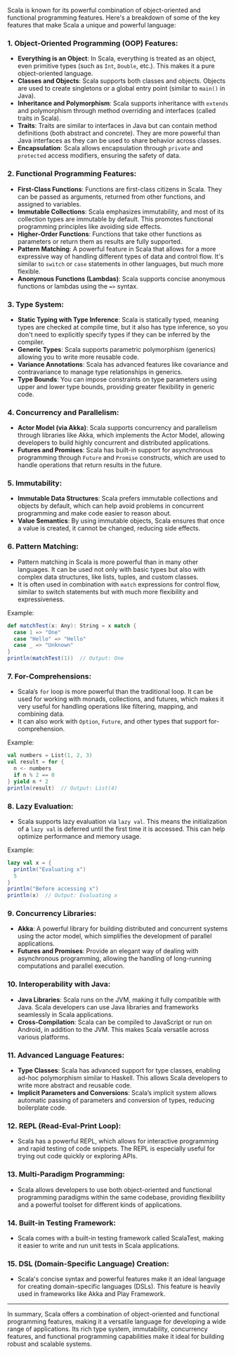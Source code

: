 Scala is known for its powerful combination of object-oriented and functional programming features. Here's a breakdown of some of the key features that make Scala a unique and powerful language:

### 1. **Object-Oriented Programming (OOP) Features:**
   - **Everything is an Object**: In Scala, everything is treated as an object, even primitive types (such as `Int`, `Double`, etc.). This makes it a pure object-oriented language.
   - **Classes and Objects**: Scala supports both classes and objects. Objects are used to create singletons or a global entry point (similar to `main()` in Java).
   - **Inheritance and Polymorphism**: Scala supports inheritance with `extends` and polymorphism through method overriding and interfaces (called traits in Scala).
   - **Traits**: Traits are similar to interfaces in Java but can contain method definitions (both abstract and concrete). They are more powerful than Java interfaces as they can be used to share behavior across classes.
   - **Encapsulation**: Scala allows encapsulation through `private` and `protected` access modifiers, ensuring the safety of data.

### 2. **Functional Programming Features:**
   - **First-Class Functions**: Functions are first-class citizens in Scala. They can be passed as arguments, returned from other functions, and assigned to variables.
   - **Immutable Collections**: Scala emphasizes immutability, and most of its collection types are immutable by default. This promotes functional programming principles like avoiding side effects.
   - **Higher-Order Functions**: Functions that take other functions as parameters or return them as results are fully supported.
   - **Pattern Matching**: A powerful feature in Scala that allows for a more expressive way of handling different types of data and control flow. It's similar to `switch` or `case` statements in other languages, but much more flexible.
   - **Anonymous Functions (Lambdas)**: Scala supports concise anonymous functions or lambdas using the `=>` syntax.
   
### 3. **Type System:**
   - **Static Typing with Type Inference**: Scala is statically typed, meaning types are checked at compile time, but it also has type inference, so you don't need to explicitly specify types if they can be inferred by the compiler.
   - **Generic Types**: Scala supports parametric polymorphism (generics) allowing you to write more reusable code.
   - **Variance Annotations**: Scala has advanced features like covariance and contravariance to manage type relationships in generics.
   - **Type Bounds**: You can impose constraints on type parameters using upper and lower type bounds, providing greater flexibility in generic code.
   
### 4. **Concurrency and Parallelism:**
   - **Actor Model (via Akka)**: Scala supports concurrency and parallelism through libraries like Akka, which implements the Actor Model, allowing developers to build highly concurrent and distributed applications.
   - **Futures and Promises**: Scala has built-in support for asynchronous programming through `Future` and `Promise` constructs, which are used to handle operations that return results in the future.

### 5. **Immutability:**
   - **Immutable Data Structures**: Scala prefers immutable collections and objects by default, which can help avoid problems in concurrent programming and make code easier to reason about.
   - **Value Semantics**: By using immutable objects, Scala ensures that once a value is created, it cannot be changed, reducing side effects.

### 6. **Pattern Matching:**
   - Pattern matching in Scala is more powerful than in many other languages. It can be used not only with basic types but also with complex data structures, like lists, tuples, and custom classes.
   - It is often used in combination with `match` expressions for control flow, similar to switch statements but with much more flexibility and expressiveness.

   Example:
   ```scala
   def matchTest(x: Any): String = x match {
     case 1 => "One"
     case "Hello" => "Hello"
     case _ => "Unknown"
   }
   println(matchTest(1))  // Output: One
   ```

### 7. **For-Comprehensions:**
   - Scala’s `for` loop is more powerful than the traditional loop. It can be used for working with monads, collections, and futures, which makes it very useful for handling operations like filtering, mapping, and combining data.
   - It can also work with `Option`, `Future`, and other types that support for-comprehension.

   Example:
   ```scala
   val numbers = List(1, 2, 3)
   val result = for {
     n <- numbers
     if n % 2 == 0
   } yield n * 2
   println(result)  // Output: List(4)
   ```

### 8. **Lazy Evaluation:**
   - Scala supports lazy evaluation via `lazy val`. This means the initialization of a `lazy val` is deferred until the first time it is accessed. This can help optimize performance and memory usage.
   
   Example:
   ```scala
   lazy val x = {
     println("Evaluating x")
     5
   }
   println("Before accessing x")
   println(x)  // Output: Evaluating x
   ```

### 9. **Concurrency Libraries:**
   - **Akka**: A powerful library for building distributed and concurrent systems using the actor model, which simplifies the development of parallel applications.
   - **Futures and Promises**: Provide an elegant way of dealing with asynchronous programming, allowing the handling of long-running computations and parallel execution.
   
### 10. **Interoperability with Java:**
   - **Java Libraries**: Scala runs on the JVM, making it fully compatible with Java. Scala developers can use Java libraries and frameworks seamlessly in Scala applications.
   - **Cross-Compilation**: Scala can be compiled to JavaScript or run on Android, in addition to the JVM. This makes Scala versatile across various platforms.

### 11. **Advanced Language Features:**
   - **Type Classes**: Scala has advanced support for type classes, enabling ad-hoc polymorphism similar to Haskell. This allows Scala developers to write more abstract and reusable code.
   - **Implicit Parameters and Conversions**: Scala’s implicit system allows automatic passing of parameters and conversion of types, reducing boilerplate code.

### 12. **REPL (Read-Eval-Print Loop):**
   - Scala has a powerful REPL, which allows for interactive programming and rapid testing of code snippets. The REPL is especially useful for trying out code quickly or exploring APIs.

### 13. **Multi-Paradigm Programming:**
   - Scala allows developers to use both object-oriented and functional programming paradigms within the same codebase, providing flexibility and a powerful toolset for different kinds of applications.

### 14. **Built-in Testing Framework:**
   - Scala comes with a built-in testing framework called ScalaTest, making it easier to write and run unit tests in Scala applications.

### 15. **DSL (Domain-Specific Language) Creation:**
   - Scala's concise syntax and powerful features make it an ideal language for creating domain-specific languages (DSLs). This feature is heavily used in frameworks like Akka and Play Framework.

---

In summary, Scala offers a combination of object-oriented and functional programming features, making it a versatile language for developing a wide range of applications. Its rich type system, immutability, concurrency features, and functional programming capabilities make it ideal for building robust and scalable systems.

